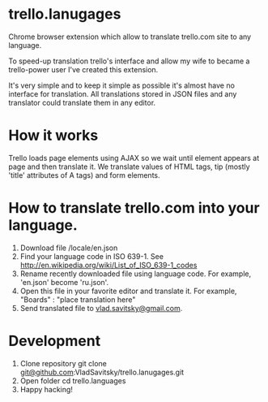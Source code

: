 trello.lanugages
================

Chrome browser extension which allow to translate trello.com site to any language.

To speed-up translation trello's interface and allow my wife to became a trello-power user
I've created this extension.

It's very simple and to keep it simple as possible it's almost have no interface for translation.
All translations stored in JSON files and any translator could translate them in any editor.

# How it works

Trello loads page elements using AJAX so we wait until element appears at page and then translate it.
We translate values of HTML tags, tip (mostly 'title' attributes of A tags) and form elements.


# How to translate trello.com into your language.

1. Download file /locale/en.json
2. Find your language code in ISO 639-1. See http://en.wikipedia.org/wiki/List_of_ISO_639-1_codes
3. Rename recently downloaded file using language code. For example, 'en.json' become 'ru.json'.
4. Open this file in your favorite editor and translate it. For example,
  "Boards" : "place translation here"
5. Send translated file to vlad.savitsky@gmail.com.

# Development

1. Clone repository
  git clone git@github.com:VladSavitsky/trello.lanugages.git
2. Open folder cd trello.languages
3. Happy hacking!

